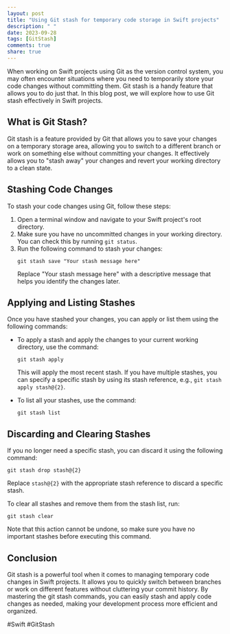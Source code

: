 ```yaml
---
layout: post
title: "Using Git stash for temporary code storage in Swift projects"
description: " "
date: 2023-09-28
tags: [GitStash]
comments: true
share: true
---
```


When working on Swift projects using Git as the version control system, you may often encounter situations where you need to temporarily store your code changes without committing them. Git stash is a handy feature that allows you to do just that. In this blog post, we will explore how to use Git stash effectively in Swift projects.

## What is Git Stash?

Git stash is a feature provided by Git that allows you to save your changes on a temporary storage area, allowing you to switch to a different branch or work on something else without committing your changes. It effectively allows you to "stash away" your changes and revert your working directory to a clean state.

## Stashing Code Changes

To stash your code changes using Git, follow these steps:

1. Open a terminal window and navigate to your Swift project's root directory.
2. Make sure you have no uncommitted changes in your working directory. You can check this by running `git status`.
3. Run the following command to stash your changes:
   ```
   git stash save "Your stash message here" 
   ```
   Replace "Your stash message here" with a descriptive message that helps you identify the changes later.

## Applying and Listing Stashes

Once you have stashed your changes, you can apply or list them using the following commands:

- To apply a stash and apply the changes to your current working directory, use the command:
  ```
  git stash apply
  ```
  This will apply the most recent stash. If you have multiple stashes, you can specify a specific stash by using its stash reference, e.g., `git stash apply stash@{2}`.

- To list all your stashes, use the command:
  ```
  git stash list
  ```

## Discarding and Clearing Stashes

If you no longer need a specific stash, you can discard it using the following command:

```
git stash drop stash@{2}
```
Replace `stash@{2}` with the appropriate stash reference to discard a specific stash.

To clear all stashes and remove them from the stash list, run:

```
git stash clear
```
Note that this action cannot be undone, so make sure you have no important stashes before executing this command.

## Conclusion

Git stash is a powerful tool when it comes to managing temporary code changes in Swift projects. It allows you to quickly switch between branches or work on different features without cluttering your commit history. By mastering the git stash commands, you can easily stash and apply code changes as needed, making your development process more efficient and organized.

#Swift #GitStash